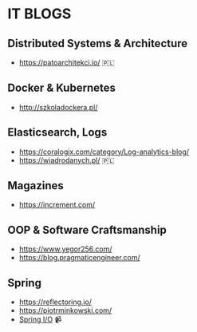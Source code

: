 # IT BLOGS

## Distributed Systems & Architecture
* https://patoarchitekci.io/ 🇵🇱

## Docker & Kubernetes
* http://szkoladockera.pl/

## Elasticsearch, Logs
* https://coralogix.com/category/Log-analytics-blog/
* https://wiadrodanych.pl/ 🇵🇱

## Magazines
* https://increment.com/

## OOP & Software Craftsmanship 
* https://www.yegor256.com/
* https://blog.pragmaticengineer.com/

## Spring
* https://reflectoring.io/ 
* https://piotrminkowski.com/
* [Spring I/O](https://www.youtube.com/channel/UCLMPXsvSrhNPN3i9h-u8PYg) 📹

